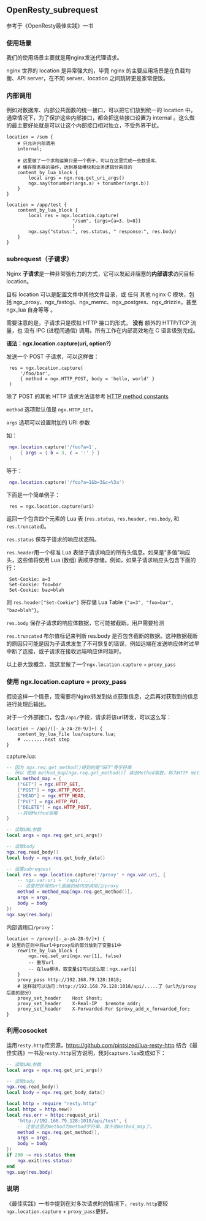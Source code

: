 
## OpenResty_subrequest
参考于《OpenResty最佳实践》一书
### 使用场景
我们的使用场景主要就是用nginx发送代理请求。

nginx 世界的 location 是异常强大的，毕竟 nginx 的主要应用场景是在负载均衡、API server，在不同 server、location 之间跳转更是家常便饭。

### 内部调用
例如对数据库、内部公共函数的统一接口，可以把它们放到统一的 location 中。通常情况下，为了保护这些内部接口，都会把这些接口设置为 internal 。这么做的最主要好处就是可以让这个内部接口相对独立，不受外界干扰。

``` nginx
location = /sum {
    # 只允许内部调用
    internal;

    # 这里做了一个求和运算只是一个例子，可以在这里完成一些数据库、
    # 缓存服务器的操作，达到基础模块和业务逻辑分离目的
    content_by_lua_block {
        local args = ngx.req.get_uri_args()
        ngx.say(tonumber(args.a) + tonumber(args.b))
    }
}

location = /app/test {
    content_by_lua_block {
        local res = ngx.location.capture(
                        "/sum", {args={a=3, b=8}}
                        )
        ngx.say("status:", res.status, " response:", res.body)
    }
}
```

### subrequest（子请求）
Nginx **子请求**是一种非常强有力的方式，它可以发起非阻塞的**内部请求**访问目标 location。

目标 location 可以是配置文件中其他文件目录，或 任何 其他 nginx C 模块，包括 ngx_proxy、ngx_fastcgi、ngx_memc、ngx_postgres、ngx_drizzle，甚至 ngx_lua 自身等等 。

需要注意的是，子请求只是模拟 HTTP 接口的形式， **没有** 额外的 HTTP/TCP 流量，也 没有 IPC (进程间通信) 调用。所有工作在内部高效地在 C 语言级别完成。

**语法：ngx.location.capture(uri, option?)** 


发送一个 POST 子请求，可以这样做：

``` nginx
 res = ngx.location.capture(
     '/foo/bar',
     { method = ngx.HTTP_POST, body = 'hello, world' }
 )
```

除了 POST 的其他 HTTP 请求方法请参考 [HTTP method constants][1]

`method` 选项默认值是 `ngx.HTTP_GET`。

`args` 选项可以设置附加的 URI 参数

如：

``` lua
 ngx.location.capture('/foo?a=1',
     { args = { b = 3, c = ':' } }
 )
```

 
 等于：
 

``` lua
 ngx.location.capture('/foo?a=1&b=3&c=%3a')
```


下面是一个简单例子：
``` nginx
 res = ngx.location.capture(uri)
```
返回一个包含四个元素的 Lua 表 (`res.status`, `res.header,` `res.body`, 和 `res.truncated`)。

`res.status` 保存子请求的响应状态码。

`res.header`用一个标准 Lua 表储子请求响应的所有头信息。如果是“多值”响应头，这些值将使用 Lua (数组) 表顺序存储。例如，如果子请求响应头包含下面的行：

``` http
 Set-Cookie: a=3
 Set-Cookie: foo=bar
 Set-Cookie: baz=blah
```


则 `res.header["Set-Cookie"]` 将存储 Lua Table `{"a=3", "foo=bar", "baz=blah"}`。

`res.body` 保存子请求的响应体数据，它可能被截断。用户需要检测 

`res.truncated` 布尔值标记来判断 res.body 是否包含截断的数据。这种数据截断的原因只可能是因为子请求发生了不可恢复的错误，例如远端在发送响应体时过早中断了连接，或子请求在接收远端响应体时超时。

以上是大致概念，我这里做了一个`ngx.location.capture` + `proxy_pass`

### 使用 ngx.location.capture + proxy_pass
假设这样一个情景，现需要将Nginx转发到站点获取信息，之后再对获取到的信息进行处理后输出。

对于一个外部接口，包含`/api/`字段，请求将该url转发，可以这么写：

``` nginx
location ~ /api/([-_a-zA-Z0-9/]+) {
    content_by_lua_file lua/capture.lua;
	# ........next step
}
```
capture.lua: 

``` lua
-- 因为 ngx.req.get_method()得到的是"GET"等字符串
-- 所以 使用 method_map[ngx.req.get_method()] 读出Method常数，称为HTTP method constants
local method_map = {
    ["GET"] = ngx.HTTP_GET,
    ["POST"] = ngx.HTTP_POST,
    ["HEAD"] = ngx.HTTP_HEAD,
    ["PUT"] = ngx.HTTP_PUT,
    ["DELETE"] = ngx.HTTP_POST,
	--其他Method省略
}

-- 读取URL参数
local args = ngx.req.get_uri_args()

-- 读取body
ngx.req.read_body()
local body = ngx.req.get_body_data()

-- 设置subrequest
local res = ngx.location.capture('/proxy' + ngx.var.uri, {
    -- ngx.var.uri = '/api/.....'
	-- 这里把获得的url直接扔给内部调用口/proxy
    method = method_map[ngx.req.get_method()],
    args = args,
    body = body
})
ngx.say(res.body)
```
内部调用口`/proxy`：

``` nginx
location ~ /proxy([-_a-zA-Z0-9/]+) {
# 这里的正则中将url中proxy后的部分放到了变量$1中
    rewrite_by_lua_block {
        ngx.req.set_uri(ngx.var[1], false)
		-- 重写url
		-- 在lua模块，取变量$1可以这么取：ngx.var[1]
    }
    proxy_pass http://192.168.79.128:1018;
	# 这样就可以访问：http://192.168.79.128:1018/api/.....了（url为/proxy后面的部分）
    proxy_set_header    Host $host;
    proxy_set_header    X-Real-IP   $remote_addr;
    proxy_set_header    X-Forwarded-For $proxy_add_x_forwarded_for;
}
```
### 利用cosocket
运用`resty.http`库资源，https://github.com/pintsized/lua-resty-http
结合《最佳实践》一书及`resty.http`官方说明，我对`capture.lua`改成如下：

``` lua
-- 读取URL参数
local args = ngx.req.get_uri_args()

-- 读取body
ngx.req.read_body()
local body = ngx.req.get_body_data()

local http = require "resty.http"
local httpc = http.new()
local res,err = httpc:request_uri(
    'http://192.168.79.128:1018/api/test', {
	-- 注意这里的method为method字符串，故不用method_map了。
    method = ngx.req.get_method(),
    args = args,
    body = body
})
if 200 ~= res.status then
    ngx.exit(res.status)
end
ngx.say(res.body)
```
### 说明
《最佳实践》一书中提到在对多次请求时的情境下，`resty.http`要较`ngx.location.capture` + `proxy_pass`更好。

[1]: https://github.com/openresty/lua-nginx-module#http-method-constants